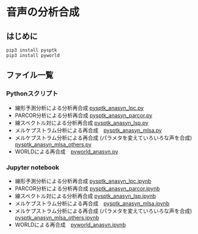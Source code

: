 # 音声の分析合成

## はじめに
```
pip3 install pysptk
pip3 install pyworld
```

## ファイル一覧
### Pythonスクリプト
- 線形予測分析による分析再合成 [pysptk_anasyn_lpc.py](https://github.com/tam17aki/speech_process_exercise/blob/master/SpeechAnalysisSynthesis/pysptk_anasyn_lpc.py)
- PARCOR分析による分析再合成 [pysptk_anasyn_parcor.py](https://github.com/tam17aki/speech_process_exercise/blob/master/SpeechAnalysisSynthesis/pysptk_anasyn_parcor.py)
- 線スペクトル対による分析再合成 [pysptk_anasyn_lsp.py](https://github.com/tam17aki/speech_process_exercise/blob/master/SpeechAnalysisSynthesis/pysptk_anasyn_lsp.py)
- メルケプストラム分析による再合成　[pysptk_anasyn_mlsa.py](https://github.com/tam17aki/speech_process_exercise/blob/master/SpeechAnalysisSynthesis/pysptk_anasyn_mlsa.py)
- メルケプストラム分析による再合成 (パラメタを変えていろいろな声を合成)
[pysptk_anasyn_mlsa_others.py](https://github.com/tam17aki/speech_process_exercise/blob/master/SpeechAnalysisSynthesis/pysptk_anasyn_mlsa_others.py)
- WORLDによる再合成　[pyworld_anasyn.py](https://github.com/tam17aki/speech_process_exercise/blob/master/SpeechAnalysisSynthesis/pyworld_anasyn.py)

### Jupyter notebook
- 線形予測分析による分析再合成 [pysptk_anasyn_lpc.ipynb](https://nbviewer.jupyter.org/github/tam17aki/speech_process_exercise/blob/master/SpeechAnalysisSynthesis/pysptk_anasyn_lpc.ipynb)
- PARCOR分析による分析再合成 [pysptk_anasyn_parcor.ipynb](https://github.com/tam17aki/speech_process_exercise/blob/master/SpeechAnalysisSynthesis/pysptk_anasyn_parcor.ipynb)
- 線スペクトル対による分析再合成 [pysptk_anasyn_lsp.ipynb](https://github.com/tam17aki/speech_process_exercise/blob/master/SpeechAnalysisSynthesis/pysptk_anasyn_lsp.ipynb)
- メルケプストラム分析による再合成　[pysptk_anasyn_mlsa.ipynb](https://github.com/tam17aki/speech_process_exercise/blob/master/SpeechAnalysisSynthesis/pysptk_anasyn_mlsa.ipynb)
- メルケプストラム分析による再合成 (パラメタを変えていろいろな声を合成)
[pysptk_anasyn_mlsa_others.ipynb](https://nbviewer.jupyter.org/github/tam17aki/speech_process_exercise/blob/master/SpeechAnalysisSynthesis/pysptk_anasyn_mlsa_others.ipynb)
- WORLDによる再合成　[pyworld_anasyn.ipynb](https://github.com/tam17aki/speech_process_exercise/blob/master/SpeechAnalysisSynthesis/pyworld_anasyn.ipynb)
